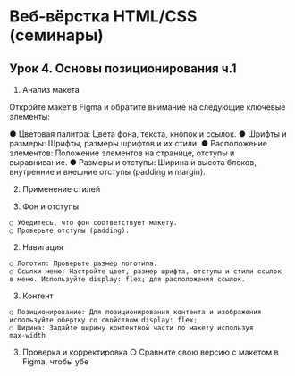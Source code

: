 # Веб-вёрстка HTML/CSS (семинары)
## Урок 4. Основы позиционирования ч.1

1. Анализ макета

Откройте макет в Figma и обратите внимание на следующие ключевые элементы:

  ● Цветовая палитра: Цвета фона, текста, кнопок и ссылок.
  ● Шрифты и размеры: Шрифты, размеры шрифтов и их стили.
  ● Расположение элементов: Положение элементов на странице, отступы и
  выравнивание.
  ● Размеры и отступы: Ширина и высота блоков, внутренние и внешние отступы
  (padding и margin).
  
2. Применение стилей

  1. Фон и отступы

    ○ Убедитесь, что фон соответствует макету.
    ○ Проверьте отступы (padding).
    
  2. Навигация

    ○ Логотип: Проверьте размер логотипа.
    ○ Ссылки меню: Настройте цвет, размер шрифта, отступы и стили ссылок
    в меню. Используйте display: flex; для расположения ссылок.

  3. Контент

    ○ Позиционирование: Для позиционирования контента и изображения
    используйте обертку со свойством display: flex;
    ○ Ширина: Задайте ширину контентной части по макету используя
    max-width
    
3. Проверка и корректировка
  ○ Сравните свою версию с макетом в Figma, чтобы убе
